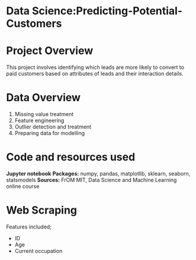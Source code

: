 # Data Science:Predicting-Potential-Customers
# Project Overview
This project involves identifying which leads are more likely to convert to paid customers based on attributes of leads and their interaction details.

# Data Overview
1. Missing value treatment
2. Feature engineering
3. Outlier detection and treatment
4. Preparing data for modelling

# Code and resources used
**Jupyter notebook**
**Packages:** numpy, pandas, matplotlib, sklearn, seaborn, statsmodels
**Sources:** FrOM MIT, Data Science and Machine Learning online course

# Web Scraping
Features included;
* ID
* Age
* Current occupation
* First interaction
* Profile completed
* Website visits
* Time spent on website
* Page views per visit
* Last activity
* Print media type1
* Print media type2
* Digital media
* Edcational channels
* Referral
* Status

# EDA 
I looked at the distributions of the data and the value counts for the various categorical variables. Below are some of the highlights;


# Model Building
First I transformed the categorical variables into dummy variables. I also split the data into train set and test set with a test size of 30%.

I tried different 4 models and evaluated them using Mean Absolute Error, R-squared, Adjusted R-squared, Mean Absolute Percentage Error. I chose all these so that we can compare the differences. 
These are the 3 different models I chose;
1. Decision Tree Model
2. Tuned Decision Tree
3. Random Forest Model
4. Tuned Random Foest Model

# Feature Importance
   These are the important features form the tuned random forest model. 

   
# Model Performance
The Tuned Random Forest Model performed well compared to all the other models.



